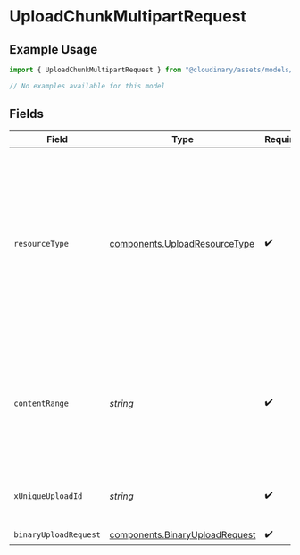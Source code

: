 # UploadChunkMultipartRequest

## Example Usage

```typescript
import { UploadChunkMultipartRequest } from "@cloudinary/assets/models/operations";

// No examples available for this model
```

## Fields

| Field                                                                                                                                                                                                                                           | Type                                                                                                                                                                                                                                            | Required                                                                                                                                                                                                                                        | Description                                                                                                                                                                                                                                     | Example                                                                                                                                                                                                                                         |
| ----------------------------------------------------------------------------------------------------------------------------------------------------------------------------------------------------------------------------------------------- | ----------------------------------------------------------------------------------------------------------------------------------------------------------------------------------------------------------------------------------------------- | ----------------------------------------------------------------------------------------------------------------------------------------------------------------------------------------------------------------------------------------------- | ----------------------------------------------------------------------------------------------------------------------------------------------------------------------------------------------------------------------------------------------- | ----------------------------------------------------------------------------------------------------------------------------------------------------------------------------------------------------------------------------------------------- |
| `resourceType`                                                                                                                                                                                                                                  | [components.UploadResourceType](../../models/components/uploadresourcetype.md)                                                                                                                                                                  | :heavy_check_mark:                                                                                                                                                                                                                              | The type of resource to upload:<br/>- "image" for uploading strictly images<br/>- "video" for uploading strictly videos  <br/>- "raw" for uploading non-media files<br/>- "auto" for allowing Cloudinary to automatically detect the type of the uploaded file<br/> |                                                                                                                                                                                                                                                 |
| `contentRange`                                                                                                                                                                                                                                  | *string*                                                                                                                                                                                                                                        | :heavy_check_mark:                                                                                                                                                                                                                              | The range of bytes being uploaded in the current chunk, in the format "bytes start-end/total". For example, "bytes 0-999999/3000000" indicates the first 1MB chunk of a 3MB file.                                                               | bytes 0-999999/3000000                                                                                                                                                                                                                          |
| `xUniqueUploadId`                                                                                                                                                                                                                               | *string*                                                                                                                                                                                                                                        | :heavy_check_mark:                                                                                                                                                                                                                              | A unique identifier for the upload. Must be the same for all chunks of the same file.                                                                                                                                                           | 2fd4e1c67a2d28fce                                                                                                                                                                                                                               |
| `binaryUploadRequest`                                                                                                                                                                                                                           | [components.BinaryUploadRequest](../../models/components/binaryuploadrequest.md)                                                                                                                                                                | :heavy_check_mark:                                                                                                                                                                                                                              | N/A                                                                                                                                                                                                                                             |                                                                                                                                                                                                                                                 |